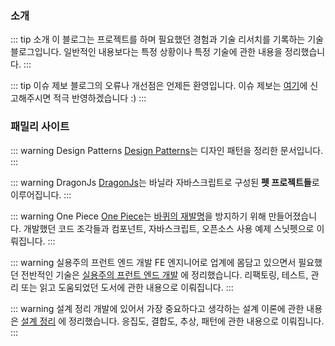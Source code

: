 ### 소개
::: tip 소개
이 블로그는 프로젝트를 하며 필요했던 경험과 기술 리서치를 기록하는 기술 블로그입니다. 일반적인 내용보다는 특정 상황이나 특정 기술에 관한 내용을 정리했습니다.
:::

::: tip 이슈 제보
블로그의 오류나 개선점은 언제든 환영입니다. 이슈 제보는 [여기](https://github.com/ChoDragon9/ChoDragon9.github.io/issues)에 신고해주시면 적극 반영하겠습니다 :)
:::

### 패밀리 사이트
::: warning Design Patterns
[Design Patterns](https://chodragon9.github.io/design-patterns/)는 디자인 패턴을 정리한 문서입니다.
:::

::: warning DragonJs
[DragonJs](https://chodragon9.github.io/dragonjs/)는 바닐라 자바스크립트로 구성된 **펫 프로젝트들**로 이루어집니다.
:::

::: warning One Piece
[One Piece](https://chodragon9.github.io/one-piece/)는 [바퀴의 재발명](https://ko.wikipedia.org/wiki/바퀴의_재발명)을 방지하기 위해 만들어졌습니다.
개발했던 코드 조각들과 컴포넌트, 자바스크립트, 오픈소스 사용 예제 스닛펫으로 이뤄집니다.
:::

::: warning 실용주의 프런트 엔드 개발
FE 엔지니어로 업계에 몸담고 있으면서 필요했던 전반적인 기술은 [실용주의 프런트 엔드 개발](https://peter-cho.gitbook.io/book/) 에 정리했습니다.
리팩토링, 테스트, 관리 또는 읽고 도움되었던 도서에 관한 내용으로 이뤄집니다.
:::

::: warning 설계 정리
개발에 있어서 가장 중요하다고 생각하는 설계 이론에 관한 내용은 [설계 정리](https://peter-cho.gitbook.io/book/front-design-book/home) 에 정리했습니다.
응집도, 결합도, 추상, 패턴에 관한 내용으로 이뤄집니다.
:::
